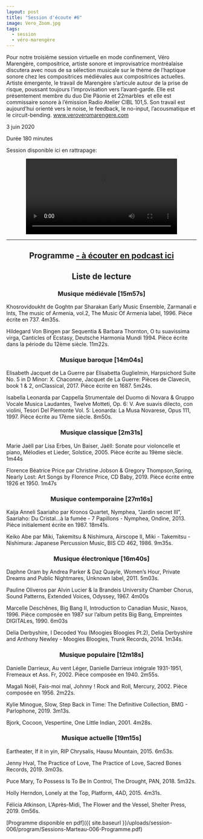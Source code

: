 ```yaml
---
layout: post
title: "Session d'écoute #6"
image: Vero_Zoom.jpg
tags:
  - session
  - véro-marengère
---
```


Pour notre troisième session virtuelle en mode confinement, Véro Marengère, compositrice, artiste sonore et improvisatrice montréalaise discutera avec nous de sa sélection musicale sur le thème de l’haptique sonore chez les compositrices médiévales aux compositrices actuelles. Artiste émergente, le travail de Marengère s’articule autour de la prise de risque, poussant toujours l’improvisation vers l’avant-garde. Elle est présentement membre du duo ​Die Päonie et ​22marbles ​ et elle est commissaire sonore à l’émission ​Radio Atelier CIBL 101,5. Son travail est aujourd’hui orienté vers le noise, le feedback, le no-input, l’acousmatique et le circuit-bending. www.veroveromarengere.com


3 juin 2020

Durée 180 minutes

Session disponible ici en rattrapage:

<!-- Video -->
<center>
<video width="400" controls>
  <source src="https://vigliensoni.com/sessions-marteau/session-virtuelle/videos/session-06-vero-marengere.mp4#t=8" type="video/mp4">
  Your browser does not support HTML video.
</video>
</center>


<div id="programme"></div>
<hr>

<h2 style="text-align: center;">
Programme <a href="https://sessionsmarteau.com/musique/#podcasts">- à écouter en podcast ici</a>
</h2>

<h2 style="text-align: center;">
Liste de lecture
</h2>



<h3 style="text-align: center;">
Musique médiévale [15m57s]
</h3>

Khosrovidoukht de Goghtn​ par Sharakan Early Music Ensemble, ​Zarmanali e Ints​, The music of Armenia, vol.2, The Music Of Armenia label, 1996. Pièce écrite en 737. 4m35s.

Hildegard Von Bingen par Sequentia & Barbara Thornton, ​O tu suavissima virga​, Canticles of Ecstasy, Deutsche Harmonia Mundi​ 1994. Pièce écrite dans la période du 12ème siècle. 11m22s.

 <h3 style="text-align: center;">
    Musique baroque [14m04s]
    </h3>

Elisabeth Jacquet de La Guerre par Elisabetta Guglielmin, ​Harpsichord Suite No. 5 in D Minor: X. Chaconne​, Jacquet de La Guerre: Pièces de Clavecin, book 1 & 2, onClassical, 2017. Pièce écrite en 1687. 5m24s.

Isabella Leonarda par Cappella Strumentale del Duomo di Novara & Gruppo Vocale Musica Laudantes, Twelve Motteti, Op. 6: V. Ave suavis dilecto, con violini, ​Tesori Del Piemonte Vol. 5:​ ​Leonarda: La Musa Novarese, Opus 111, 1997. Pièce écrite au 17ème siècle. 8m50s.

 <h3 style="text-align: center;">
    Musique classique [2m31s]
    </h3>

Marie Jaëll par Lisa Erbes, ​Un Baiser, ​Jaëll: Sonate pour violoncelle et piano, Mélodies et Lieder, Solstice, 2005. Pièce écrite au 19ème siècle. 1m44s

Florence Béatrice Price par Christine Jobson & Gregory Thompson, ​Spring, ​Nearly Lost: Art Songs by Florence Price, CD Baby, 2019. Pièce écrite entre 1926 et 1950. 1m47s

 <h3 style="text-align: center;">
    Musique contemporaine [27m16s]
    </h3>

Kaija Anneli Saariaho par Kronos Quartet, ​Nymphea, “Jardin secret III”, ​Saariaho: Du Cristal...à la fumée - 7 Papillons - Nymphea, Ondine, 2013. Pièce initialement écrite en 1987. 18m41s.

Keiko Abe par Miki, Takemitsu & Nishimura, ​Airscope II​, Miki - Takemitsu - Nishimura: Japanese Percussion Music, BIS CD 462, 1986. 9m35s.

 <h3 style="text-align: center;">
    Musique électronique [16m40s]
    </h3>

Daphne Oram by Andrea Parker & Daz Quayle, ​Women’s Hour​, Private Dreams and Public Nightmares, Unknown label, 2011. 5m03s.

Pauline Oliveros par Alvin Lucier & la Brandeis University Chamber Chorus, ​Sound Patterns​, Extended Voices, Odyssey, 1967. 4m00s

Marcelle Deschênes, ​Big Bang II​, Introduction to Canadian Music, Naxos, 1996. Pièce composée en 1987 sur l’album petits Big Bang, Empreintes DIGITALes, 1990. 6m03s

Delia Derbyshire, ​I Decoded You (Moogies Bloogies Pt.2)​, Delia Derbyshire and Anthony Newley - Moogies Bloogies, Trunk Records, 2014. 1m34s.

 <h3 style="text-align: center;">
    Musique populaire [12m18s]
    </h3>

Danielle Darrieux, ​Au vent Léger, ​Danielle Darrieux intégrale 1931-1951, Fremeaux et Ass. Fr, 2002. Pièce composée en 1940. 2m55s.

Magali Noël, ​Fais-moi mal, Johnny ! ​Rock and Roll, Mercury, 2002. Pièce composée en 1956. 2m22s.

Kylie Minogue, ​Slow, ​Step Back in Time: The Definitive Collection, BMG - Parlophone, 2019. 3m13s.

Bjork​, Cocoon, ​Vespertine, One Little Indian, 2001. 4m28s.

 <h3 style="text-align: center;">
    Musique actuelle [19m15s]
    </h3>

Eartheater,​ If it in yin, ​RIP Chrysalis, Hausu Mountain, 2015. 6m53s.

Jenny Hval, ​The Practice of Love​, The Practice of Love, Sacred Bones Records, 2019. 3m03s.

Puce Mary, ​To Possess Is To Be In Control​, The Drought, PAN, 2018. 5m32s.

Holly Herndon, ​Lonely at the Top, ​Platform, 4AD, 2015. 4m31s.

Félicia Atkinson, ​L’Après-Midi​, The Flower and the Vessel, Shelter Press, 2019. 0m56s.



[Programme disponible en pdf]({{ site.baseurl }}/uploads/session-006/program/Sessions-Marteau-006-Programme.pdf)



